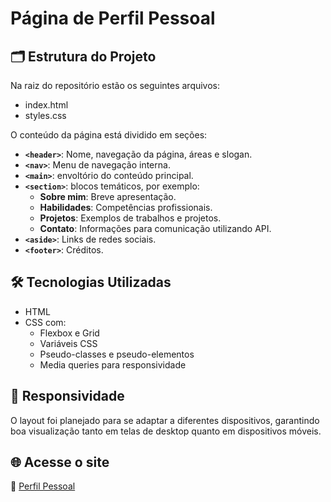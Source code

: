 # Página de Perfil Pessoal

## 🗂️ Estrutura do Projeto

Na raiz do repositório estão os seguintes arquivos:

- index.html
- styles.css

O conteúdo da página está dividido em seções:

- **`<header>`**: Nome, navegação da página, áreas e slogan.
- **`<nav>`**: Menu de navegação interna.
- **`<main>`**: envoltório do conteúdo principal.
- **`<section>`**:  blocos temáticos, por exemplo:
  - **Sobre mim**: Breve apresentação.
  - **Habilidades**: Competências profissionais.
  - **Projetos**: Exemplos de trabalhos e projetos.
  - **Contato**: Informações para comunicação utilizando API.
- **`<aside>`**: Links de redes sociais.
- **`<footer>`**: Créditos.

## 🛠️ Tecnologias Utilizadas

- HTML
- CSS com:
  - Flexbox e Grid
  - Variáveis CSS
  - Pseudo-classes e pseudo-elementos
  - Media queries para responsividade

## 📱 Responsividade

O layout foi planejado para se adaptar a diferentes dispositivos, garantindo boa visualização tanto em telas de desktop quanto em dispositivos móveis.

## 🌐 Acesse o site
🔗 [Perfil Pessoal](https://hugoborrego.github.io/Perfil_Pessoal/) 
